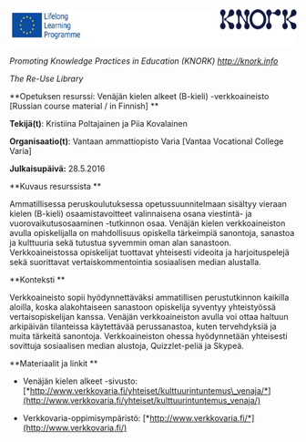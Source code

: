 <img src="img047/media/image01.png" width="624" height="65" />

*Promoting Knowledge Practices in Education (KNORK) http://knork.info*

*The Re-Use Library*

**Opetuksen resurssi: Venäjän kielen alkeet (B-kieli) -verkkoaineisto \[Russian course material / in Finnish\] **

**Tekijä(t)**: Kristiina Poltajainen ja Piia Kovalainen

**Organisaatio(t)**: Vantaan ammattiopisto Varia \[Vantaa Vocational College Varia\]

**Julkaisupäivä:** 28.5.2016

**Kuvaus resurssista **

Ammatillisessa peruskoulutuksessa opetussuunnitelmaan sisältyy vieraan kielen (B-kieli) osaamistavoitteet valinnaisena osana viestintä- ja vuorovaikutusosaaminen -tutkinnon osaa. Venäjän kielen verkkoaineiston avulla opiskelijalla on mahdollisuus opiskella tärkeimpiä sanontoja, sanastoa ja kulttuuria sekä tutustua syvemmin oman alan sanastoon. Verkkoaineistossa opiskelijat tuottavat yhteisesti videoita ja harjoituspelejä sekä suorittavat vertaiskommentointia sosiaalisen median alustalla.

**Konteksti **

Verkkoaineisto sopii hyödynnettäväksi ammatillisen perustutkinnon kaikilla aloilla, koska alakohtaiseen sanastoon opiskelija syventyy yhteistyössä vertaisopiskelijan kanssa. Venäjän verkkoaineiston avulla voi ottaa haltuun arkipäivän tilanteissa käytettävää perussanastoa, kuten tervehdyksiä ja muita tärkeitä sanontoja. Verkkoaineiston ohessa hyödynnetään yhteisesti sovittuja sosiaalisen median alustoja, Quizzlet-peliä ja Skypeä.

**Materiaalit ja linkit **

-   Venäjän kielen alkeet -sivusto: [*http://www.verkkovaria.fi/yhteiset/kulttuurintuntemus\_venaja/*](http://www.verkkovaria.fi/yhteiset/kulttuurintuntemus_venaja/)

-   Verkkovaria-oppimisympäristö: [*http://www.verkkovaria.fi/*](http://www.verkkovaria.fi/)


